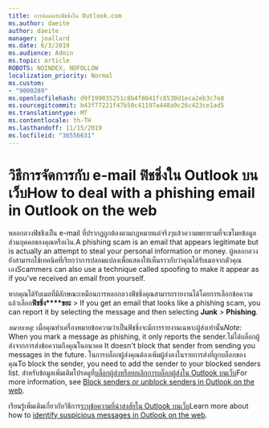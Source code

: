 ```yaml
---
title: การติดต่อกับฟิชชิ่งใน Outlook.com
ms.author: daeite
author: daeite
manager: joallard
ms.date: 6/3/2019
ms.audience: Admin
ms.topic: article
ROBOTS: NOINDEX, NOFOLLOW
localization_priority: Normal
ms.custom:
- "9000289"
ms.openlocfilehash: d9f199035251c8b4f8041fc8530d1eca2eb3c7e8
ms.sourcegitcommit: b43f77221f47b50c41197a448a9c26c423ce1ad5
ms.translationtype: MT
ms.contentlocale: th-TH
ms.lasthandoff: 11/15/2019
ms.locfileid: "36556631"
---
```

# <a name="how-to-deal-with-a-phishing-email-in-outlook-on-the-web"></a><span data-ttu-id="0b105-102">วิธีการจัดการกับ e-mail ฟิชชิ่งใน Outlook บนเว็บ</span><span class="sxs-lookup"><span data-stu-id="0b105-102">How to deal with a phishing email in Outlook on the web</span></span>

<span data-ttu-id="0b105-103">หลอกลวงฟิชชิงเป็น e-mail ที่ปรากฏถูกต้องตามกฎหมายแต่จริงๆแล้วความพยายามที่จะขโมยข้อมูลส่วนบุคคลของคุณหรือเงิน.</span><span class="sxs-lookup"><span data-stu-id="0b105-103">A phishing scam is an email that appears legitimate but is actually an attempt to steal your personal information or money.</span></span> <span data-ttu-id="0b105-104">ผู้หลอกลวงยังสามารถใช้เทคนิคที่เรียกว่าการปลอมแปลงเพื่อแสดงให้เห็นราวกับว่าคุณได้รับเมลจากตัวคุณเอง</span><span class="sxs-lookup"><span data-stu-id="0b105-104">Scammers can also use a technique called spoofing to make it appear as if you've received an email from yourself.</span></span>

<span data-ttu-id="0b105-105">หากคุณได้รับเมลที่มีลักษณะเหมือนการหลอกลวงฟิชชิ่งคุณสามารถรายงานได้โดยการเลือกข้อความแล้วเลือก**ฟิชชิ่ง\*\*\*\*ขยะ** > </span><span class="sxs-lookup"><span data-stu-id="0b105-105">If you get an email that looks like a phishing scam, you can report it by selecting the message and then selecting **Junk** > **Phishing**.</span></span>

<span data-ttu-id="0b105-106">*หมายเหตุ:* เมื่อคุณทำเครื่องหมายข้อความว่าเป็นฟิชชิ่งจะมีการรายงานเฉพาะผู้ส่งเท่านั้น</span><span class="sxs-lookup"><span data-stu-id="0b105-106">*Note:* When you mark a message as phishing, it only reports the sender.</span></span><span data-ttu-id="0b105-107">ไม่ได้บล็อกผู้ส่งจากการส่งข้อความถึงคุณในอนาคต</span><span class="sxs-lookup"><span data-stu-id="0b105-107"> It doesn't block that sender from sending you messages in the future.</span></span> <span data-ttu-id="0b105-108">ในการบล็อกผู้ส่งคุณต้องเพิ่มผู้ส่งลงในรายการส่งที่ถูกบล็อกของคุณ</span><span class="sxs-lookup"><span data-stu-id="0b105-108">To block the sender, you need to add the sender to your blocked senders list.</span></span> <span data-ttu-id="0b105-109">สำหรับข้อมูลเพิ่มเติมโปรดดูที่[บล็อกผู้ส่งหรือยกเลิกการบล็อกผู้ส่งใน Outlook บนเว็บ](https://support.office.com/article/9bf812d4-6995-4d19-901a-76d6e26939b0)</span><span class="sxs-lookup"><span data-stu-id="0b105-109">For more information, see [Block senders or unblock senders in Outlook on the web](https://support.office.com/article/9bf812d4-6995-4d19-901a-76d6e26939b0).</span></span>

<span data-ttu-id="0b105-110">เรียนรู้เพิ่มเติมเกี่ยวกับวิธีการ[ระบุข้อความที่น่าสงสัยใน Outlook บนเว็บ](https://support.office.com/article/3d44102b-6ce3-4f7c-a359-b623bec82206)</span><span class="sxs-lookup"><span data-stu-id="0b105-110">Learn more about how to [identify suspicious messages in Outlook on the web](https://support.office.com/article/3d44102b-6ce3-4f7c-a359-b623bec82206).</span></span>
